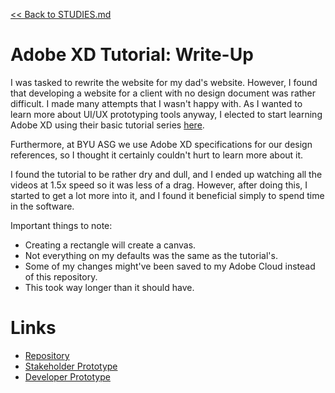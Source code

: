[<< Back to STUDIES.md](../../STUDIES.md)
# Adobe XD Tutorial: Write-Up

I was tasked to rewrite the website for my dad's website. However, I found that developing a website for a client with no design document was rather difficult. I made many attempts that I wasn't happy with. As I wanted to learn more about UI/UX prototyping tools anyway, I elected to start learning Adobe XD using their basic tutorial series [here](https://www.adobe.com/products/xd/learn/get-started.html). 

Furthermore, at BYU ASG we use Adobe XD specifications for our design references, so I thought it certainly couldn't hurt to learn more about it. 

I found the tutorial to be rather dry and dull, and I ended up watching all the videos at 1.5x speed so it was less of a drag. However, after doing this, I started to get a lot more into it, and I found it beneficial simply to spend time in the software. 

Important things to note: 
- Creating a rectangle will create a canvas. 
- Not everything on my defaults was the same as the tutorial's. 
- Some of my changes might've been saved to my Adobe Cloud instead of this repository. 
- This took way longer than it should have. 

# Links
- [Repository](https://github.com/MasqueradeOfSilence/adobe-xd-tutorial)
- [Stakeholder Prototype](https://xd.adobe.com/view/ee5afec3-2bd5-4f42-9b84-7aa4bd2bfe3e-bb09/screen/da017b2d-359b-40a9-9a58-1baeed1edd41)
- [Developer Prototype](https://xd.adobe.com/view/4bc3aa8c-cd03-4637-bdc8-ff7faf8c586c-1e90/specs/) 
